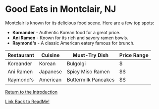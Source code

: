 # Good Eats in Montclair, NJ

Montclair is known for its delicious food scene. Here are a few top spots:

- **Koreander** - Authentic Korean food for a great price.
- **Ani Ramen** - Known for its rich and savory ramen bowls.
- **Raymond's** - A classic American eatery famous for brunch.

| Restaurant   | Cuisine       | Must-Try Dish        | Price Range |
|--------------|---------------|----------------------|-------------|
| Koreander    | Korean        | Bulgolgi            | $            |
| Ani Ramen    | Japanese      | Spicy Miso Ramen    | $$          |
| Raymond's    | American      | Buttermilk Pancakes | $$          |

[Return to the Introduction](introduction.md)

[Link Back to ReadMe!](README.md)
